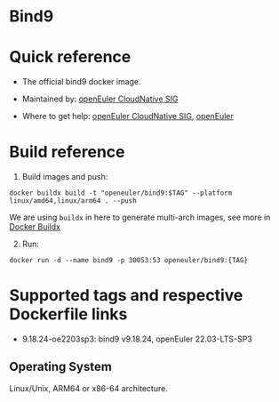 # Bind9

# Quick reference

- The official bind9 docker image.

- Maintained by: [openEuler CloudNative SIG](https://gitee.com/openeuler/cloudnative)

- Where to get help: [openEuler CloudNative SIG](https://gitee.com/openeuler/cloudnative), [openEuler](https://gitee.com/openeuler/community)

# Build reference

1. Build images and push:
```shell
docker buildx build -t "openeuler/bind9:$TAG" --platform linux/amd64,linux/arm64 . --push
```

We are using `buildx` in here to generate multi-arch images, see more in [Docker Buildx](https://docs.docker.com/buildx/working-with-buildx/)

2. Run:
```shell
docker run -d --name bind9 -p 30053:53 openeuler/bind9:{TAG}
```

# Supported tags and respective Dockerfile links

- 9.18.24-oe2203sp3: bind9 v9.18.24, openEuler 22.03-LTS-SP3

## Operating System
Linux/Unix, ARM64 or x86-64 architecture.

